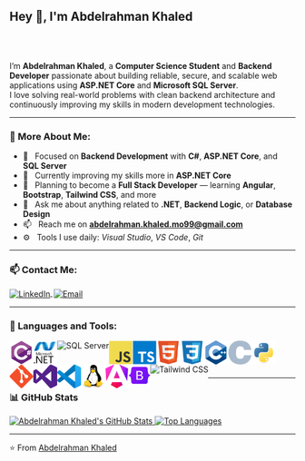 ## Hey 👋, I'm Abdelrahman Khaled

<br/><br/>

I’m **Abdelrahman Khaled**, a **Computer Science Student** and **Backend Developer** passionate about building reliable, secure, and scalable web applications using **ASP.NET Core** and **Microsoft SQL Server**.  
I love solving real-world problems with clean backend architecture and continuously improving my skills in modern development technologies.  

---

### 🧐 More About Me:

- 💼 &nbsp; Focused on **Backend Development** with **C#**, **ASP.NET Core**, and **SQL Server**  
- 🌱 &nbsp; Currently improving my skills more in **ASP.NET Core**  
- 🚀 &nbsp; Planning to become a **Full Stack Developer** — learning **Angular**, **Bootstrap**, **Tailwind CSS**, and more  
- 💬 &nbsp; Ask me about anything related to **.NET**, **Backend Logic**, or **Database Design**  
- 📫 &nbsp; Reach me on **abdelrahman.khaled.mo99@gmail.com**  
- ⚙️ &nbsp; Tools I use daily: *Visual Studio*, *VS Code*, *Git*  

---

### 📫 Contact Me:

<p align="left">
<a href="https://linkedin.com/in/https://www." target="blank" style="margin-right: 2px">
<img align="center" src="https://raw.githubusercontent.com/rahuldkjain/github-profile-readme-generator/master/src/images/icons/Social/linked-in-alt.svg" alt="LinkedIn" height="30" width="40" />
</a>
<a href="mailto:abdelrahman.khaled.mo99@gmail.com" target="blank" style="margin-right: 2px">
<img align="center" src="https://cdn-icons-png.flaticon.com/512/732/732200.png" alt="Email" height="30" width="40" />
</a>
</p>

---

### 🔨 Languages and Tools:

<a href="https://learn.microsoft.com/en-us/dotnet/csharp/" target="_blank"> <img align="left" alt="C#" height="42px" src="https://raw.githubusercontent.com/devicons/devicon/master/icons/csharp/csharp-original.svg"> </a>
<a href="https://dotnet.microsoft.com/en-us/apps/aspnet" target="_blank"> <img align="left" alt=".NET Core" height="42px" src="https://raw.githubusercontent.com/devicons/devicon/master/icons/dot-net/dot-net-original-wordmark.svg"> </a>
<a href="https://www.microsoft.com/en-us/sql-server" target="_blank"> <img align="left" alt="SQL Server" height="42px" src="https://www.svgrepo.com/show/303229/microsoft-sql-server-logo.svg"> </a>
<a href="https://developer.mozilla.org/en-US/docs/Web/JavaScript" target="_blank"> <img align="left" alt="JavaScript" height="42px" src="https://raw.githubusercontent.com/devicons/devicon/master/icons/javascript/javascript-original.svg"> </a>
<a href="https://www.typescriptlang.org/" target="_blank"> <img align="left" alt="TypeScript" height="42px" src="https://raw.githubusercontent.com/devicons/devicon/master/icons/typescript/typescript-original.svg"> </a>
<a href="https://www.w3.org/html/" target="_blank"> <img align="left" alt="HTML5" height="42px" src="https://raw.githubusercontent.com/devicons/devicon/master/icons/html5/html5-original.svg"> </a>
<a href="https://www.w3schools.com/css/" target="_blank"> <img align="left" alt="CSS3" height="42px" src="https://raw.githubusercontent.com/devicons/devicon/master/icons/css3/css3-original.svg"> </a>
<a href="https://isocpp.org/" target="_blank"> <img align="left" alt="C++" height="42px" src="https://raw.githubusercontent.com/devicons/devicon/master/icons/cplusplus/cplusplus-original.svg"> </a>
<a href="https://www.learn-c.org/" target="_blank"> <img align="left" alt="C" height="42px" src="https://raw.githubusercontent.com/devicons/devicon/master/icons/c/c-original.svg"> </a>
<a href="https://www.python.org/" target="_blank"> <img align="left" alt="Python" height="42px" src="https://raw.githubusercontent.com/devicons/devicon/master/icons/python/python-original.svg"> </a>
<a href="https://git-scm.com/" target="_blank"> <img align="left" alt="Git" height="42px" src="https://raw.githubusercontent.com/devicons/devicon/master/icons/git/git-original.svg"> </a>
<a href="https://visualstudio.microsoft.com/" target="_blank"> <img align="left" alt="Visual Studio" height="42px" src="https://raw.githubusercontent.com/devicons/devicon/master/icons/visualstudio/visualstudio-plain.svg"> </a>
<a href="https://code.visualstudio.com/" target="_blank"> <img align="left" alt="VS Code" height="42px" src="https://raw.githubusercontent.com/devicons/devicon/master/icons/vscode/vscode-original.svg"> </a>
<a href="https://www.linux.org/" target="_blank"> <img align="left" alt="Linux" height="42px" src="https://raw.githubusercontent.com/devicons/devicon/master/icons/linux/linux-original.svg"> </a>
<a href="https://angular.io/" target="_blank"> <img align="left" alt="Angular" height="42px" src="https://raw.githubusercontent.com/devicons/devicon/master/icons/angular/angular-original.svg"> </a>
<a href="https://getbootstrap.com/" target="_blank"> <img align="left" alt="Bootstrap" height="38px" src="https://raw.githubusercontent.com/devicons/devicon/master/icons/bootstrap/bootstrap-original.svg"> </a>
<a href="https://tailwindcss.com/" target="_blank"> <img align="left" alt="Tailwind CSS" height="42px" src="https://www.vectorlogo.zone/logos/tailwindcss/tailwindcss-icon.svg"> </a>


<br/><br/><br/>

---

### 📊 GitHub Stats

<a href="https://github.com/abdelra7man-khaled">
  
![Abdelrahman Khaled's GitHub Stats](https://github-readme-stats.vercel.app/api?username=abdelra7man-khaled&show_icons=true&hide_border=true&theme=transparent)
![Top Languages](https://github-readme-stats.vercel.app/api/top-langs/?username=abdelra7man-khaled&layout=compact&hide_border=true&theme=transparent)

</a>

---

⭐️ From [Abdelrahman Khaled](https://github.com/abdelra7man-khaled)
